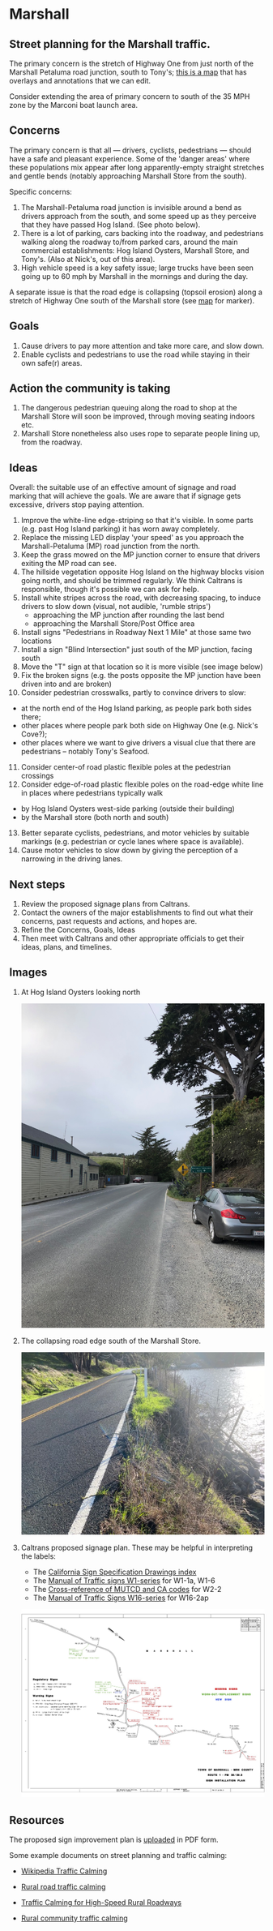 # Marshall
## Street planning for the Marshall traffic.

The primary concern is the stretch of Highway One from just north of the Marshall Petaluma road junction, south to Tony's; [this is a map](http://umap.openstreetmap.fr/en/map/marshall-street-planning_607330 ) that has overlays and annotations that we can edit.

Consider extending the area of primary concern to south of the 35 MPH zone by the Marconi boat launch area.

## Concerns

The primary concern is that all — drivers, cyclists, pedestrians — should have a safe and pleasant experience. Some of the 'danger areas' where these populations mix appear after long apparently-empty straight stretches and gentle bends (notably approaching Marshall Store from the south).

Specific concerns:
1. The Marshall-Petaluma road junction is invisible around a bend as drivers approach from the south, and some speed up as they perceive that they have passed Hog Island. (See photo below).
2. There is a lot of parking, cars backing into the roadway, and pedestrians walking along the roadway to/from parked cars, around the main commercial establishments: Hog Island Oysters, Marshall Store, and Tony's. (Also at Nick's, out of this area).
4. High vehicle speed is a key safety issue; large trucks have been seen going up to 60 mph by Marshall in the mornings and during the day.

A separate issue is that the road edge is collapsing (topsoil erosion) along a stretch of Highway One south of the Marshall store (see [map](http://umap.openstreetmap.fr/en/map/marshall-street-planning_607330 ) for marker).

## Goals

1. Cause drivers to pay more attention and take more care, and slow down.
2. Enable cyclists and pedestrians to use the road while staying in their own safe(r) areas.

## Action the community is taking

1. The dangerous pedestrian queuing along the road to shop at the Marshall Store will soon be improved, through moving seating indoors etc.
2. Marshall Store nonetheless also uses rope to separate people lining up, from the roadway.

## Ideas

Overall: the suitable use of an effective amount of signage and road marking that will achieve the goals. We are aware that if signage gets excessive, drivers stop paying attention.

1. Improve the white-line edge-striping so that it's visible. In some parts (e.g. past Hog Island parking) it has worn away completely.
2. Replace the missing LED display 'your speed' as you approach the Marshall-Petaluma (MP) road junction from the north.
3. Keep the grass mowed on the MP junction corner to ensure that drivers exiting the MP road can see. 
4. The hillside vegetation opposite Hog Island on the highway blocks vision going north, and should be trimmed regularly.  We think Caltrans is responsible, though it's possible we can ask for help.
5. Install white stripes across the road, with decreasing spacing, to induce drivers to slow down (visual, not audible, 'rumble strips')
   * approaching the MP junction after rounding the last bend
   * approaching the Marshall Store/Post Office area
6. Install signs "Pedestrians in Roadway Next 1 Mile" at those same two locations
7. Install a sign "Blind Intersection" just south of the MP junction, facing south
8. Move the "T" sign at that location so it is more visible (see image below)
9. Fix the broken signs (e.g. the posts opposite the MP junction have been driven into and are broken)
10. Consider pedestrian crosswalks, partly to convince drivers to slow:
   * at the north end of the Hog Island parking, as people park both sides there;
   * other places where people park both side on Highway One (e.g. Nick's Cove?);
   * other places where we want to give drivers a visual clue that there are pedestrians – notably Tony's Seafood.
11. Consider center-of road plastic flexible poles at the pedestrian crossings
12. Consider edge-of-road plastic flexible poles on the road-edge white line in places where pedestrians typically walk
   * by Hog Island Oysters west-side parking (outside their building)
   * by the Marshall store (both north and south)
13. Better separate cyclists, pedestrians, and motor vehicles by suitable markings (e.g. pedestrian or cycle lanes where space is available).
14. Cause motor vehicles to slow down by giving the perception of a narrowing in the driving lanes.

## Next steps

1. Review the proposed signage plans from Caltrans.
2. Contact the owners of the major establishments to find out what their concerns, past requests and actions, and hopes are.
3. Refine the Concerns, Goals, Ideas
4. Then meet with Caltrans and other appropriate officials to get their ideas, plans, and timelines.

## Images

1. At Hog Island Oysters looking north

   ![At Hog Island looking north](https://github.com/dwsinger/Marshall/blob/main/Hog_Island_looking_north.jpeg)
   
1. The collapsing road edge south of the Marshall Store.

   ![Collapsing road edge](https://github.com/dwsinger/Marshall/blob/main/image_50441985.jpeg)

1. Caltrans proposed signage plan. These may be helpful in interpreting the labels:
   * The [California Sign Specification Drawings index](https://dot.ca.gov/programs/safety-programs/sign-specs) 
   * The [Manual of Traffic signs W1-series](http://www.trafficsign.us/w1.html) for W1-1a, W1-6
   * The [Cross-reference of MUTCD and CA codes](https://dot.ca.gov/-/media/dot-media/programs/safety-programs/documents/signs/f0018708-2010crossref-warn-mutcd-a11y.pdf) for W2-2
   * The [Manual of Traffic Signs W16-series](http://www.trafficsign.us/w16.html) for W16-2ap

   ![Caltrans sign improvement plan](https://github.com/dwsinger/Marshall/blob/main/Proposed_Sign_Improvement_Plan.jpg)

## Resources

The proposed sign improvement plan is [uploaded](https://github.com/dwsinger/Marshall/blob/main/Proposed%20Sign%20Improvement%20Plan.pdf) in PDF form.

Some example documents on street planning and traffic calming:

* [Wikipedia Traffic Calming](https://en.wikipedia.org/wiki/Traffic_calming)

* [Rural road traffic calming](https://www.pavementsurfacecoatings.com/wp-content/uploads/2019/12/Documents/traffic-calming-rural-areas.pdf)

* [Traffic Calming for High-Speed Rural Roadways](https://www.lrrb.org/pdf/TRS0801.pdf)

* [Rural community traffic calming](https://www.ca-ilg.org/sites/main/files/file-attachments/fhwa_traffic_calming_on_main_roads_through_rural_communities.pdf)
